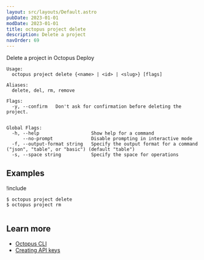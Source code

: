 ```yaml
---
layout: src/layouts/Default.astro
pubDate: 2023-01-01
modDate: 2023-01-01
title: octopus project delete
description: Delete a project
navOrder: 69
---
```


Delete a project in Octopus Deploy


```
Usage:
  octopus project delete {<name> | <id> | <slug>} [flags]

Aliases:
  delete, del, rm, remove

Flags:
  -y, --confirm   Don't ask for confirmation before deleting the project.


Global Flags:
  -h, --help                   Show help for a command
      --no-prompt              Disable prompting in interactive mode
  -f, --output-format string   Specify the output format for a command ("json", "table", or "basic") (default "table")
  -s, --space string           Specify the space for operations

```

## Examples

!include <samples-instance>


```
$ octopus project delete
$ octopus project rm


```

## Learn more

- [Octopus CLI](/docs/octopus-rest-api/cli/)
- [Creating API keys](/docs/octopus-rest-api/how-to-create-an-api-key/)